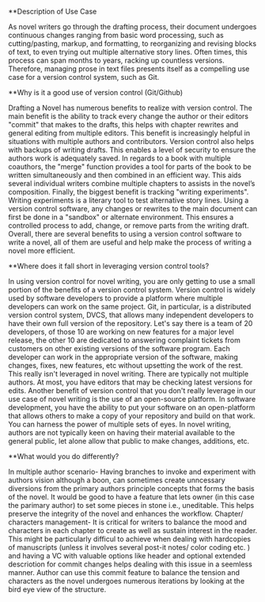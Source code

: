 


**Description of Use Case

As novel writers go through the drafting process, their document undergoes continuous changes ranging from basic word processing, such as cutting/pasting, markup, and formatting, to reorganizing and revising blocks of text, to even trying out multiple alternative story lines. Often times, this process can span months to years, racking up countless versions. Therefore, managing prose in text files presents itself as a compelling use case for a version control system, such as Git.  

**Why is it a good use of version control (Git/Github)

Drafting a Novel has numerous benefits to realize with version control. The main benefit is the ability to track every change the author or their editors "commit" that makes to the drafts, this helps with chapter rewrites and general editing from multiple editors. This benefit is increasingly helpful in situations with multiple authors and contributors. Version control also helps with backups of writing drafts. This enables a level of security to ensure the authors work is adequately saved. In regards to a book with multiple coauthors, the "merge" function provides a tool for parts of the book to be written simultaneously and then combined in an efficient way. This aids several individual writers combine multiple chapters to assists in the novel’s composition. Finally, the biggest benefit is tracking "writing experiments". Writing experiments is a literary tool to test alternative story lines. Using a version control software, any changes or rewrites to the main document can first be done in a "sandbox" or alternate environment. This ensures a controlled process to add, change, or remove parts from the writing draft. Overall, there are several benefits to using a version control software to write a novel, all of them are useful and help make the process of writing a novel more efficient.

**Where does it fall short in leveraging version control tools?

In using version control for novel writing, you are only getting to use a small portion of the benefits of a version control system. Version control is widely used by software developers to provide a platform where multiple developers can work on the same project. Git, in particular, is a distributed version control system, DVCS, that allows many independent developers to have their own full version of the repository. Let's say there is a team of 20 developers, of those 10 are working on new features for a major level release, the other 10 are dedicated to answering complaint tickets from customers on other existing versions of the software program.  Each developer can work in the appropriate version of the software, making changes, fixes, new features, etc without upsetting the work of the rest. This really isn't leveraged in novel writing.  There are typically not multiple authors. At most, you have editors that may be checking latest versions for edits. Another benefit of version control that you don't really leverage in our use case of novel writing is the use of an open-source platform. In software development, you have the ability to put your software on an open-platform that allows others to make a copy of your repository and build on that work.  You can harness the power of multiple sets of eyes.  In novel writing, authors are not typically keen on having their material available to the general public, let alone allow that public to make changes, additions, etc.  

**What would you do differently?

In multiple author scenario- Having branches to invoke and experiment with authors vision although a boon, can sometimes create unncessary diversions from the primary authors principle concepts that forms the basis of the novel. It would be good to have a feature that lets owner (in this case the parimary author) to set some pieces in stone i.e., uneditable. This helps preserve the integrity of the novel and enhances the workflow. 
Chapter/ characters management- It is critical for writers to balance the mood and characters in each chapter to create as well as sustain interest in the reader. This might be particularly difficul to achieve when dealing with hardcopies of manuscripts (unless it involves several post-it notes/ color coding etc. ) and having a VC with valuable options like header and optional extended descriotion for commit changes helps dealing with this issue in a seemless manner. Author can use this commit feature to balance the tension and characters as the novel undergoes numerous iterations by looking at the bird eye view of the structure. 



